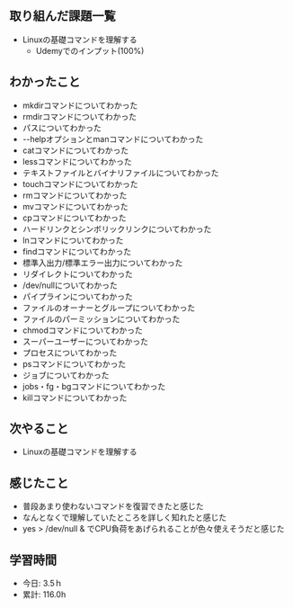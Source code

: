 ## 取り組んだ課題一覧
- Linuxの基礎コマンドを理解する
  - Udemyでのインプット(100%)

## わかったこと
- mkdirコマンドについてわかった
- rmdirコマンドについてわかった
- パスについてわかった
- --helpオプションとmanコマンドについてわかった
- catコマンドについてわかった
- lessコマンドについてわかった
- テキストファイルとバイナリファイルについてわかった
- touchコマンドについてわかった
- rmコマンドについてわかった
- mvコマンドについてわかった
- cpコマンドについてわかった
- ハードリンクとシンボリックリンクについてわかった
- lnコマンドについてわかった
- findコマンドについてわかった
- 標準入出力/標準エラー出力についてわかった
- リダイレクトについてわかった
- /dev/nullについてわかった
- パイプラインについてわかった
- ファイルのオーナーとグループについてわかった
- ファイルのパーミッションについてわかった
- chmodコマンドについてわかった
- スーパーユーザーについてわかった
- プロセスについてわかった
- psコマンドについてわかった
- ジョブについてわかった
- jobs・fg・bgコマンドについてわかった
- killコマンドについてわかった
 
## 次やること
- Linuxの基礎コマンドを理解する

## 感じたこと
- 普段あまり使わないコマンドを復習できたと感じた
- なんとなくで理解していたところを詳しく知れたと感じた
- yes > /dev/null & でCPU負荷をあげられることが色々使えそうだと感じた

## 学習時間
- 今日: 3.5ｈ
- 累計: 116.0h
